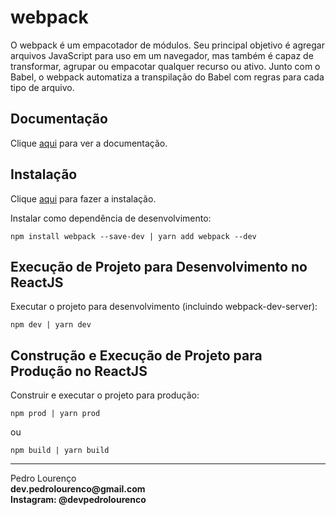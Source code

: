 # webpack

O webpack é um empacotador de módulos. Seu principal objetivo é agregar arquivos JavaScript para uso em um navegador, mas também é capaz de transformar, agrupar ou empacotar qualquer recurso ou ativo. Junto com o Babel, o webpack automatiza a transpilação do Babel com regras para cada tipo de arquivo.

## Documentação

Clique [aqui](https://github.com/webpack/webpack) para ver a documentação.

## Instalação

Clique [aqui](https://www.npmjs.com/package/webpack) para fazer a instalação.

Instalar como dependência de desenvolvimento:

```
npm install webpack --save-dev | yarn add webpack --dev
```

## Execução de Projeto para Desenvolvimento no ReactJS

Executar o projeto para desenvolvimento (incluindo webpack-dev-server):

```
npm dev | yarn dev
```

## Construção e Execução de Projeto para Produção no ReactJS

Construir e executar o projeto para produção:

```
npm prod | yarn prod
```

ou 

```
npm build | yarn build
```


<hr>
<stong>Pedro Lourenço</strong><br>
<Strong>dev.pedrolourenco@gmail.com</strong><br>
<Strong>Instagram: @devpedrolourenco</strong>